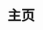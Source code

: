---
home: true
layout: BlogHome
icon: home
title: 主页
bgImage: /logo.jpg
#heroImage: /logo.png
heroText: Veeooo
heroFullScreen: true
tagline: 你所要守护的才是你的正义
projects:
  - icon: project
    name: 生活记录
    desc: 生活记录
    link: /生活记录/

  - icon: link
    name: 技术记录
    desc: 技术记录
    link: /技术记录/

#   - icon: book
#     name: 书籍名称
#     desc: 书籍详细描述
#     link: https://你的书籍链接

#   - icon: article
#     name: 文章名称
#     desc: 文章详细描述
#     link: https://你的文章链接

#   - icon: friend
#     name: 伙伴名称
#     desc: 伙伴详细介绍
#     link: https://你的伙伴链接

#   - icon: https://theme-hope-assets.vuejs.press/logo.svg
#     name: 自定义项目
#     desc: 自定义详细介绍
#     link: https://你的自定义链接

footer: 火炎焱燚
#---

#这是一个博客主页的案例。

#要使用此布局，你应该在页面前端设置 `layout: BlogHome` 和 `home: true`。

#相关配置文档请见 [博客主页](https://theme-hope.vuejs.press/zh/guide/blog/home.html)。
---